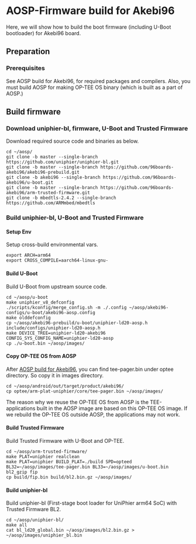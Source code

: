 # AOSP-Firmware build for Akebi96

Here, we will show how to build the boot firmware (including U-Boot bootloader) for Akebi96 board.

## Preparation

### Prerequisites 
See AOSP build for Akebi96, for required packages and compilers. Also, you must build AOSP for making OP-TEE OS binary (which is built as a part of AOSP.)

## Build firmware

### Download uniphier-bl, firmware, U-Boot and Trusted Firmware

Download required source code and binaries as below.

```
cd ~/aosp/
git clone -b master --single-branch https://github.com/uniphier/uniphier-bl.git
git clone -b master --single-branch https://github.com/96boards-akebi96/akebi96-prebuild.git
git clone -b akebi96 --single-branch https://github.com/96boards-akebi96/u-boot.git
git clone -b master --single-branch https://github.com/96boards-akebi96/arm-trusted-firmware.git
git clone -b mbedtls-2.4.2 --single-branch https://github.com/ARMmbed/mbedtls
```

### Build uniphier-bl, U-Boot and Trusted Firmware

#### Setup Env

Setup cross-build environmental vars.

```
export ARCH=arm64
export CROSS_COMPILE=aarch64-linux-gnu-
```

#### Build U-Boot

Build U-Boot from upstream source code.

```
cd ~/aosp/u-boot
make uniphier_v8_defconfig
./scripts/kconfig/merge_config.sh -m ./.config ~/aosp/akebi96-configs/u-boot/akebi96-aosp.config
make olddefconfig
cp ~/aosp/akebi96-prebuild/u-boot/uniphier-ld20-aosp.h include/configs/uniphier-ld20-aosp.h
make DEVICE_TREE=uniphier-ld20-akebi96 CONFIG_SYS_CONFIG_NAME=uniphier-ld20-aosp
cp ./u-boot.bin ~/aosp/images/
```

#### Copy OP-TEE OS from AOSP

After [AOSP build for Akebi96](build-aosp.md#BuildAOSPforAkebi96), you can find tee-pager.bin under optee directory. So copy it in images directory.

```
cd ~/aosp/android/out/target/product/akebi96/
cp optee/arm-plat-uniphier/core/tee-pager.bin ~/aosp/images/
```

The reason why we reuse the OP-TEE OS from AOSP is the TEE-applications built in the AOSP image are based on this OP-TEE OS image. If we rebuild the OP-TEE OS outside AOSP, the applications may not work.

#### Build Trusted Firmware

Build Trusted Firmware with U-Boot and OP-TEE.

```
cd ~/aosp/arm-trusted-firmware/
make PLAT=uniphier realclean
make PLAT=uniphier BUILD_PLAT=./build SPD=opteed BL32=~/aosp/images/tee-pager.bin BL33=~/aosp/images/u-boot.bin bl2_gzip fip
cp build/fip.bin build/bl2.bin.gz ~/aosp/images/
```

#### Build uniphier-bl

Build uniphier-bl (First-stage boot loader for UniPhier arm64 SoC) with Trusted Firmware BL2.

```
cd ~/aosp/uniphier-bl/
make all
cat bl_ld20_global.bin ~/aosp/images/bl2.bin.gz > ~/aosp/images/uniphier_bl.bin
```

